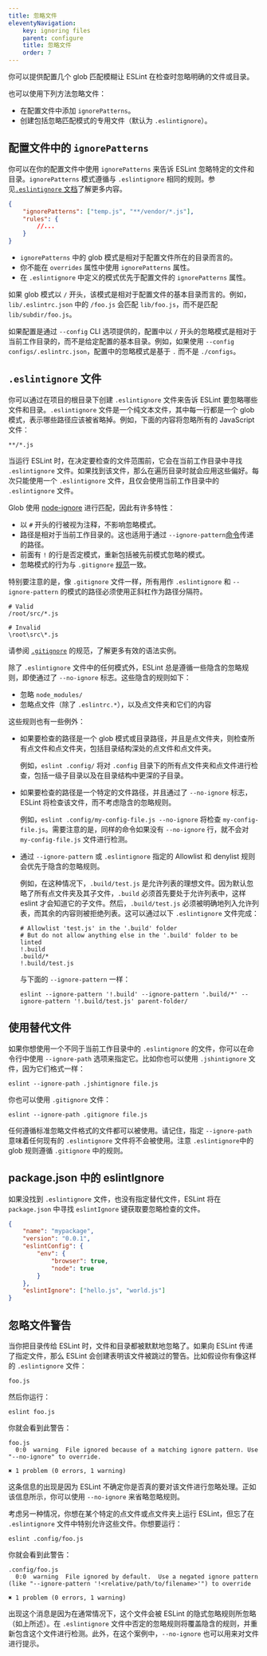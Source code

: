 ```yaml
---
title: 忽略文件
eleventyNavigation:
    key: ignoring files
    parent: configure
    title: 忽略文件
    order: 7
---
```


你可以提供配置几个 glob 匹配模糊让 ESLint 在检查时忽略明确的文件或目录。

也可以使用下列方法忽略文件：

* 在配置文件中添加 `ignorePatterns`。
* 创建包括忽略匹配模式的专用文件（默认为 `.eslintignore`）。

## 配置文件中的 `ignorePatterns`

你可以在你的配置文件中使用 `ignorePatterns` 来告诉 ESLint 忽略特定的文件和目录。`ignorePatterns` 模式遵循与 `.eslintignore` 相同的规则。参见[`.eslintignore` 文档](#eslintignore-文件)了解更多内容。

```json
{
    "ignorePatterns": ["temp.js", "**/vendor/*.js"],
    "rules": {
        //...
    }
}
```

* `ignorePatterns` 中的 glob 模式是相对于配置文件所在的目录而言的。
* 你不能在 `overrides` 属性中使用 `ignorePatterns` 属性。
* 在 `.eslintignore` 中定义的模式优先于配置文件的 `ignorePatterns` 属性。

如果 glob 模式以 `/` 开头，该模式是相对于配置文件的基本目录而言的。例如，`lib/.eslintrc.json` 中的 `/foo.js` 会匹配 `lib/foo.js`，而不是匹配`lib/subdir/foo.js`。

如果配置是通过 `--config` CLI 选项提供的，配置中以 `/` 开头的忽略模式是相对于当前工作目录的，而不是给定配置的基本目录。例如，如果使用 `--config configs/.eslintrc.json`，配置中的忽略模式是基于 `.` 而不是 `./configs`。

## `.eslintignore` 文件

你可以通过在项目的根目录下创建 `.eslintignore` 文件来告诉 ESLint 要忽略哪些文件和目录。`.eslintignore` 文件是一个纯文本文件，其中每一行都是一个 glob 模式，表示哪些路径应该被省略掉。例如，下面的内容将忽略所有的 JavaScript 文件：

```text
**/*.js
```

当运行 ESLint 时，在决定要检查的文件范围前，它会在当前工作目录中寻找 `.eslintignore` 文件。如果找到该文件，那么在遍历目录时就会应用这些偏好。每次只能使用一个 `.eslintignore` 文件，且仅会使用当前工作目录中的 `.eslintignore` 文件。

Glob 使用 [node-ignore](https://github.com/kaelzhang/node-ignore) 进行匹配，因此有许多特性：

* 以 `#` 开头的行被视为注释，不影响忽略模式。
* 路径是相对于当前工作目录的。这也适用于通过 `--ignore-pattern`[命令](../command-line-interface#--ignore-pattern)传递的路径。
* 前面有 `!` 的行是否定模式，重新包括被先前模式忽略的模式。
* 忽略模式的行为与 `.gitignore` [规范](https://git-scm.com/docs/gitignore)一致。

特别要注意的是，像 `.gitignore` 文件一样，所有用作 `.eslintignore` 和 `--ignore-pattern` 的模式的路径必须使用正斜杠作为路径分隔符。

```text
# Valid
/root/src/*.js

# Invalid
\root\src\*.js
```

请参阅 [`.gitignore`](https://git-scm.com/docs/gitignore) 的规范，了解更多有效的语法实例。

除了 `.eslintignore` 文件中的任何模式外，ESLint 总是遵循一些隐含的忽略规则，即使通过了 `--no-ignore` 标志。这些隐含的规则如下：

* 忽略 `node_modules/`
* 忽略点文件（除了 `.eslintrc.*`），以及点文件夹和它们的内容

这些规则也有一些例外：

* 如果要检查的路径是一个 glob 模式或目录路径，并且是点文件夹，则检查所有点文件和点文件夹，包括目录结构深处的点文件和点文件夹。

  例如，`eslint .config/` 将对 `.config` 目录下的所有点文件夹和点文件进行检查，包括一级子目录以及在目录结构中更深的子目录。

* 如果要检查的路径是一个特定的文件路径，并且通过了 `--no-ignore` 标志，ESLint 将检查该文件，而不考虑隐含的忽略规则。

  例如，`eslint .config/my-config-file.js --no-ignore` 将检查 `my-config-file.js`。需要注意的是，同样的命令如果没有 `--no-ignore` 行，就不会对 `my-config-file.js` 文件进行检测。

* 通过 `--ignore-pattern` 或 `.eslintignore` 指定的 Allowlist 和 denylist 规则会优先于隐含的忽略规则。

  例如，在这种情况下，`.build/test.js` 是允许列表的理想文件。因为默认忽略了所有点文件夹及其子文件，`.build` 必须首先要处于允许列表中，这样 eslint 才会知道它的子文件。然后，`.build/test.js` 必须被明确地列入允许列表，而其余的内容则被拒绝列表。这可以通过以下 `.eslintignore` 文件完成：

  ```text
  # Allowlist 'test.js' in the '.build' folder
  # But do not allow anything else in the '.build' folder to be linted
  !.build
  .build/*
  !.build/test.js
  ```

  与下面的 `--ignore-pattern` 一样：

  ```shell
  eslint --ignore-pattern '!.build' --ignore-pattern '.build/*' --ignore-pattern '!.build/test.js' parent-folder/
  ```

## 使用替代文件

如果你想使用一个不同于当前工作目录中的 `.eslintignore` 的文件，你可以在命令行中使用 `--ignore-path` 选项来指定它。比如你也可以使用 `.jshintignore` 文件，因为它们格式一样：

```shell
eslint --ignore-path .jshintignore file.js
```


你也可以使用 `.gitignore` 文件：

```shell
eslint --ignore-path .gitignore file.js
```

任何遵循标准忽略文件格式的文件都可以被使用。请记住，指定 `--ignore-path` 意味着任何现有的 `.eslintignore` 文件将不会被使用。注意 `.eslintignore`中的 glob 规则遵循 `.gitignore` 中的规则。

## package.json 中的 eslintIgnore

如果没找到 `.eslintignore` 文件，也没有指定替代文件，ESLint 将在 `package.json` 中寻找 `eslintIgnore` 键获取要忽略检查的文件。

```json
{
    "name": "mypackage",
    "version": "0.0.1",
    "eslintConfig": {
        "env": {
            "browser": true,
            "node": true
        }
    },
    "eslintIgnore": ["hello.js", "world.js"]
}
```

## 忽略文件警告

当你把目录传给 ESLint 时，文件和目录都被默默地忽略了。如果向 ESLint 传递了指定文件，那么 ESLint 会创建表明该文件被跳过的警告。比如假设你有像这样的 `.eslintignore` 文件：

```text
foo.js
```

然后你运行：

```shell
eslint foo.js
```

你就会看到此警告：

```text
foo.js
  0:0  warning  File ignored because of a matching ignore pattern. Use "--no-ignore" to override.

✖ 1 problem (0 errors, 1 warning)
```

这条信息的出现是因为 ESLint 不确定你是否真的要对该文件进行忽略处理。正如该信息所示，你可以使用 `--no-ignore` 来省略忽略规则。

考虑另一种情况，你想在某个特定的点文件或点文件夹上运行 ESLint，但忘了在 `.eslintignore` 文件中特别允许这些文件。你想要运行：

```shell
eslint .config/foo.js
```

你就会看到此警告：

```text
.config/foo.js
  0:0  warning  File ignored by default.  Use a negated ignore pattern (like "--ignore-pattern '!<relative/path/to/filename>'") to override

✖ 1 problem (0 errors, 1 warning)
```

出现这个消息是因为在通常情况下，这个文件会被 ESLint 的隐式忽略规则所忽略（如上所述）。在 `.eslintignore` 文件中否定的忽略规则将覆盖隐含的规则，并重新包含这个文件进行检测。此外，在这个案例中，`--no-ignore` 也可以用来对文件进行提示。
